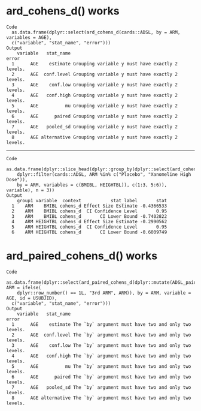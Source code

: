 # ard_cohens_d() works

    Code
      as.data.frame(dplyr::select(ard_cohens_d(cards::ADSL, by = ARM, variables = AGE),
      c("variable", "stat_name", "error")))
    Output
        variable   stat_name                                           error
      1      AGE    estimate Grouping variable y must have exactly 2 levels.
      2      AGE  conf.level Grouping variable y must have exactly 2 levels.
      3      AGE    conf.low Grouping variable y must have exactly 2 levels.
      4      AGE   conf.high Grouping variable y must have exactly 2 levels.
      5      AGE          mu Grouping variable y must have exactly 2 levels.
      6      AGE      paired Grouping variable y must have exactly 2 levels.
      7      AGE   pooled_sd Grouping variable y must have exactly 2 levels.
      8      AGE alternative Grouping variable y must have exactly 2 levels.

---

    Code
      as.data.frame(dplyr::slice_head(dplyr::group_by(dplyr::select(ard_cohens_d(
        dplyr::filter(cards::ADSL, ARM %in% c("Placebo", "Xanomeline High Dose")),
        by = ARM, variables = c(BMIBL, HEIGHTBL)), c(1:3, 5:6)), variable), n = 3))
    Output
        group1 variable  context           stat_label       stat
      1    ARM    BMIBL cohens_d Effect Size Estimate -0.4366533
      2    ARM    BMIBL cohens_d  CI Confidence Level       0.95
      3    ARM    BMIBL cohens_d       CI Lower Bound -0.7402822
      4    ARM HEIGHTBL cohens_d Effect Size Estimate -0.2990562
      5    ARM HEIGHTBL cohens_d  CI Confidence Level       0.95
      6    ARM HEIGHTBL cohens_d       CI Lower Bound -0.6009749

# ard_paired_cohens_d() works

    Code
      as.data.frame(dplyr::select(ard_paired_cohens_d(dplyr::mutate(ADSL_paired, ARM = ifelse(
        dplyr::row_number() == 1L, "3rd ARM", ARM)), by = ARM, variable = AGE, id = USUBJID),
      c("variable", "stat_name", "error")))
    Output
        variable   stat_name                                                error
      1      AGE    estimate The `by` argument must have two and only two levels.
      2      AGE  conf.level The `by` argument must have two and only two levels.
      3      AGE    conf.low The `by` argument must have two and only two levels.
      4      AGE   conf.high The `by` argument must have two and only two levels.
      5      AGE          mu The `by` argument must have two and only two levels.
      6      AGE      paired The `by` argument must have two and only two levels.
      7      AGE   pooled_sd The `by` argument must have two and only two levels.
      8      AGE alternative The `by` argument must have two and only two levels.

